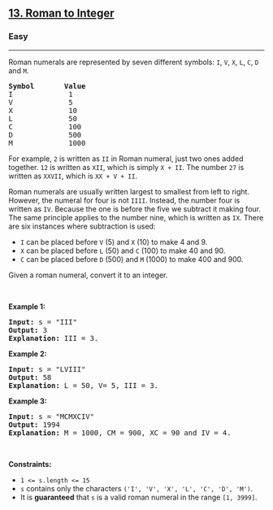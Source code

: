 <h2><a href="https://leetcode.com/problems/roman-to-integer/">13. Roman to Integer</a></h2><h3>Easy</h3><hr><div data-immersive-translate-walked="bc04e0fa-12f7-4834-9b66-33ff3cd0ab11"><p data-immersive-translate-walked="bc04e0fa-12f7-4834-9b66-33ff3cd0ab11" data-immersive-translate-paragraph="1">Roman numerals are represented by seven different symbols:&nbsp;<code data-immersive-translate-walked="bc04e0fa-12f7-4834-9b66-33ff3cd0ab11">I</code>, <code data-immersive-translate-walked="bc04e0fa-12f7-4834-9b66-33ff3cd0ab11">V</code>, <code data-immersive-translate-walked="bc04e0fa-12f7-4834-9b66-33ff3cd0ab11">X</code>, <code data-immersive-translate-walked="bc04e0fa-12f7-4834-9b66-33ff3cd0ab11">L</code>, <code data-immersive-translate-walked="bc04e0fa-12f7-4834-9b66-33ff3cd0ab11">C</code>, <code data-immersive-translate-walked="bc04e0fa-12f7-4834-9b66-33ff3cd0ab11">D</code> and <code data-immersive-translate-walked="bc04e0fa-12f7-4834-9b66-33ff3cd0ab11">M</code>.</p>

<pre><strong>Symbol</strong>       <strong>Value</strong>
I             1
V             5
X             10
L             50
C             100
D             500
M             1000</pre>

<p data-immersive-translate-walked="bc04e0fa-12f7-4834-9b66-33ff3cd0ab11" data-immersive-translate-paragraph="1">For example,&nbsp;<code data-immersive-translate-walked="bc04e0fa-12f7-4834-9b66-33ff3cd0ab11">2</code> is written as <code data-immersive-translate-walked="bc04e0fa-12f7-4834-9b66-33ff3cd0ab11">II</code>&nbsp;in Roman numeral, just two ones added together. <code data-immersive-translate-walked="bc04e0fa-12f7-4834-9b66-33ff3cd0ab11">12</code> is written as&nbsp;<code data-immersive-translate-walked="bc04e0fa-12f7-4834-9b66-33ff3cd0ab11">XII</code>, which is simply <code data-immersive-translate-walked="bc04e0fa-12f7-4834-9b66-33ff3cd0ab11">X + II</code>. The number <code data-immersive-translate-walked="bc04e0fa-12f7-4834-9b66-33ff3cd0ab11">27</code> is written as <code data-immersive-translate-walked="bc04e0fa-12f7-4834-9b66-33ff3cd0ab11">XXVII</code>, which is <code data-immersive-translate-walked="bc04e0fa-12f7-4834-9b66-33ff3cd0ab11">XX + V + II</code>.</p>

<p data-immersive-translate-walked="bc04e0fa-12f7-4834-9b66-33ff3cd0ab11" data-immersive-translate-paragraph="1">Roman numerals are usually written largest to smallest from left to right. However, the numeral for four is not <code data-immersive-translate-walked="bc04e0fa-12f7-4834-9b66-33ff3cd0ab11">IIII</code>. Instead, the number four is written as <code data-immersive-translate-walked="bc04e0fa-12f7-4834-9b66-33ff3cd0ab11">IV</code>. Because the one is before the five we subtract it making four. The same principle applies to the number nine, which is written as <code data-immersive-translate-walked="bc04e0fa-12f7-4834-9b66-33ff3cd0ab11">IX</code>. There are six instances where subtraction is used:</p>

<ul data-immersive-translate-walked="bc04e0fa-12f7-4834-9b66-33ff3cd0ab11">
	<li data-immersive-translate-walked="bc04e0fa-12f7-4834-9b66-33ff3cd0ab11" data-immersive-translate-paragraph="1"><code data-immersive-translate-walked="bc04e0fa-12f7-4834-9b66-33ff3cd0ab11">I</code> can be placed before <code data-immersive-translate-walked="bc04e0fa-12f7-4834-9b66-33ff3cd0ab11">V</code> (5) and <code data-immersive-translate-walked="bc04e0fa-12f7-4834-9b66-33ff3cd0ab11">X</code> (10) to make 4 and 9.&nbsp;</li>
	<li data-immersive-translate-walked="bc04e0fa-12f7-4834-9b66-33ff3cd0ab11" data-immersive-translate-paragraph="1"><code data-immersive-translate-walked="bc04e0fa-12f7-4834-9b66-33ff3cd0ab11">X</code> can be placed before <code data-immersive-translate-walked="bc04e0fa-12f7-4834-9b66-33ff3cd0ab11">L</code> (50) and <code data-immersive-translate-walked="bc04e0fa-12f7-4834-9b66-33ff3cd0ab11">C</code> (100) to make 40 and 90.&nbsp;</li>
	<li data-immersive-translate-walked="bc04e0fa-12f7-4834-9b66-33ff3cd0ab11" data-immersive-translate-paragraph="1"><code data-immersive-translate-walked="bc04e0fa-12f7-4834-9b66-33ff3cd0ab11">C</code> can be placed before <code data-immersive-translate-walked="bc04e0fa-12f7-4834-9b66-33ff3cd0ab11">D</code> (500) and <code data-immersive-translate-walked="bc04e0fa-12f7-4834-9b66-33ff3cd0ab11">M</code> (1000) to make 400 and 900.</li>
</ul>

<p data-immersive-translate-walked="bc04e0fa-12f7-4834-9b66-33ff3cd0ab11" data-immersive-translate-paragraph="1">Given a roman numeral, convert it to an integer.</p>

<p data-immersive-translate-walked="bc04e0fa-12f7-4834-9b66-33ff3cd0ab11">&nbsp;</p>
<p data-immersive-translate-walked="bc04e0fa-12f7-4834-9b66-33ff3cd0ab11"><strong class="example" data-immersive-translate-walked="bc04e0fa-12f7-4834-9b66-33ff3cd0ab11" data-immersive-translate-paragraph="1">Example 1:</strong></p>

<pre><strong>Input:</strong> s = "III"
<strong>Output:</strong> 3
<strong>Explanation:</strong> III = 3.
</pre>

<p data-immersive-translate-walked="bc04e0fa-12f7-4834-9b66-33ff3cd0ab11"><strong class="example" data-immersive-translate-walked="bc04e0fa-12f7-4834-9b66-33ff3cd0ab11" data-immersive-translate-paragraph="1">Example 2:</strong></p>

<pre><strong>Input:</strong> s = "LVIII"
<strong>Output:</strong> 58
<strong>Explanation:</strong> L = 50, V= 5, III = 3.
</pre>

<p data-immersive-translate-walked="bc04e0fa-12f7-4834-9b66-33ff3cd0ab11"><strong class="example" data-immersive-translate-walked="bc04e0fa-12f7-4834-9b66-33ff3cd0ab11" data-immersive-translate-paragraph="1">Example 3:</strong></p>

<pre><strong>Input:</strong> s = "MCMXCIV"
<strong>Output:</strong> 1994
<strong>Explanation:</strong> M = 1000, CM = 900, XC = 90 and IV = 4.
</pre>

<p data-immersive-translate-walked="bc04e0fa-12f7-4834-9b66-33ff3cd0ab11">&nbsp;</p>
<p data-immersive-translate-walked="bc04e0fa-12f7-4834-9b66-33ff3cd0ab11"><strong data-immersive-translate-walked="bc04e0fa-12f7-4834-9b66-33ff3cd0ab11" data-immersive-translate-paragraph="1">Constraints:</strong></p>

<ul data-immersive-translate-walked="bc04e0fa-12f7-4834-9b66-33ff3cd0ab11">
	<li data-immersive-translate-walked="bc04e0fa-12f7-4834-9b66-33ff3cd0ab11"><code data-immersive-translate-walked="bc04e0fa-12f7-4834-9b66-33ff3cd0ab11">1 &lt;= s.length &lt;= 15</code></li>
	<li data-immersive-translate-walked="bc04e0fa-12f7-4834-9b66-33ff3cd0ab11" data-immersive-translate-paragraph="1"><code data-immersive-translate-walked="bc04e0fa-12f7-4834-9b66-33ff3cd0ab11">s</code> contains only&nbsp;the characters <code data-immersive-translate-walked="bc04e0fa-12f7-4834-9b66-33ff3cd0ab11">('I', 'V', 'X', 'L', 'C', 'D', 'M')</code>.</li>
	<li data-immersive-translate-walked="bc04e0fa-12f7-4834-9b66-33ff3cd0ab11" data-immersive-translate-paragraph="1">It is <strong data-immersive-translate-walked="bc04e0fa-12f7-4834-9b66-33ff3cd0ab11">guaranteed</strong>&nbsp;that <code data-immersive-translate-walked="bc04e0fa-12f7-4834-9b66-33ff3cd0ab11">s</code> is a valid roman numeral in the range <code data-immersive-translate-walked="bc04e0fa-12f7-4834-9b66-33ff3cd0ab11">[1, 3999]</code>.</li>
</ul>
</div>